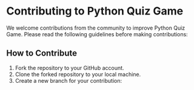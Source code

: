 # Contributing to Python Quiz Game

We welcome contributions from the community to improve Python Quiz Game. Please read the following guidelines before making contributions:

## How to Contribute

1. Fork the repository to your GitHub account.
2. Clone the forked repository to your local machine.
3. Create a new branch for your contribution:
